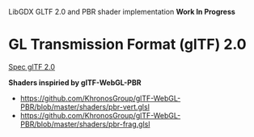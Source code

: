 
LibGDX GLTF 2.0 and PBR shader implementation **Work In Progress**

# GL Transmission Format (glTF) 2.0

[Spec glTF 2.0](https://github.com/KhronosGroup/glTF/tree/master/specification/2.0)

**Shaders inspiried by glTF-WebGL-PBR** 

* https://github.com/KhronosGroup/glTF-WebGL-PBR/blob/master/shaders/pbr-vert.glsl
* https://github.com/KhronosGroup/glTF-WebGL-PBR/blob/master/shaders/pbr-frag.glsl
